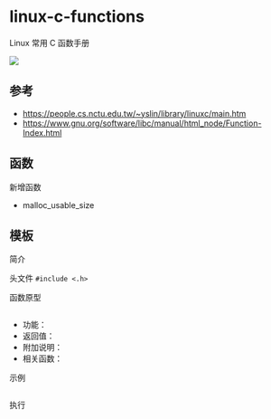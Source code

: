 # linux-c-functions

Linux 常用 C 函数手册

![](https://static.getiot.tech/The_C_Programming_Language_logo.png)



## 参考

- <https://people.cs.nctu.edu.tw/~yslin/library/linuxc/main.htm>
- <https://www.gnu.org/software/libc/manual/html_node/Function-Index.html>

## 函数

新增函数

- malloc_usable_size


## 模板

简介

头文件 `#include <.h>`

函数原型

```c

```

- 功能：
- 返回值：
- 附加说明：
- 相关函数：

示例

```c

```

执行

```shell

```
